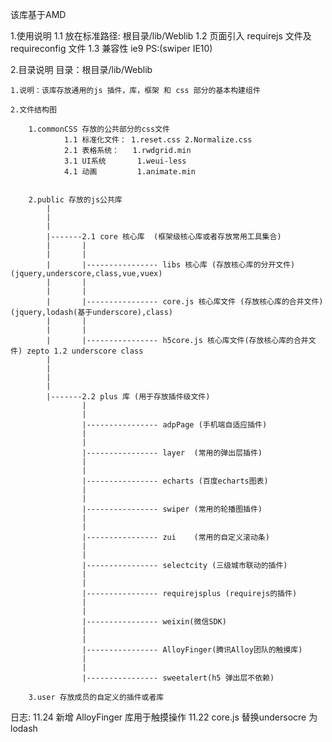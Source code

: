 该库基于AMD

1.使用说明
    1.1 放在标准路径: 根目录/lib/Weblib
    1.2 页面引入 requirejs 文件及 requireconfig 文件
    1.3 兼容性 ie9
        PS:(swiper IE10)

2.目录说明
    目录：根目录/lib/Weblib

	1.说明：该库存放通用的js 插件，库，框架 和 css 部分的基本构建组件

	2.文件结构图

		1.commonCSS 存放的公共部分的css文件
				1.1 标准化文件： 1.reset.css 2.Normalize.css
 				2.1 表格系统：   1.rwdgrid.min
 				3.1 UI系统       1.weui-less
 				4.1 动画         1.animate.min


 		2.public 存放的js公共库	
 			|
 			|
 			|
 			|-------2.1 core 核心库  (框架级核心库或者存放常用工具集合)
 			|		|		
 			|		|
 			|		|---------------- libs 核心库 (存放核心库的分开文件) (jquery,underscore,class,vue,vuex)
 			|		|
 			|		|
 			|		|---------------- core.js 核心库文件 (存放核心库的合并文件)(jquery,lodash(基于underscore),class)
 			|       |
 			|       |
 			|       |---------------- h5core.js 核心库文件(存放核心库的合并文件) zepto 1.2 underscore class
 			|
 			|
 			|
 			|
 			|-------2.2 plus 库 (用于存放插件级文件)
 			        |
 			        |
 			        |---------------- adpPage (手机端自适应插件)
 			        |
 			        |
 			        |---------------- layer  (常用的弹出层插件)
 			        |
 			        |
 			        |---------------- echarts (百度echarts图表)
 			        |
 			        |
 			        |---------------- swiper (常用的轮播图插件)
 			        |
 			        |
 			        |---------------- zui	 (常用的自定义滚动条)
 			        |
 			        |
 			        |---------------- selectcity (三级城市联动的插件)
 			        |
 			        |
 			        |---------------- requirejsplus (requirejs的插件)
 			        |
 			        |
 			        |---------------- weixin(微信SDK)
 			        |
 			        |
 			        |---------------- AlloyFinger(腾讯Alloy团队的触摸库)
 			        |
 			        |
 			        |---------------- sweetalert(h5 弹出层不依赖)

 		3.user 存放成员的自定义的插件或者库

日志:
    11.24 新增 AlloyFinger 库用于触摸操作
    11.22 core.js 替换undersocre 为 lodash
 		        